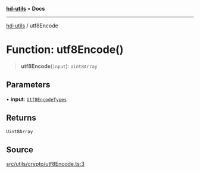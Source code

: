 [**hd-utils**](../README.md) • **Docs**

***

[hd-utils](../globals.md) / utf8Encode

# Function: utf8Encode()

> **utf8Encode**(`input`): `Uint8Array`

## Parameters

• **input**: [`Utf8EncodeTypes`](../type-aliases/Utf8EncodeTypes.md)

## Returns

`Uint8Array`

## Source

[src/utils/crypto/utf8Encode.ts:3](https://github.com/AhmadHddad/h-utils/blob/f7bb9ae71f981ffef49079271b9540862594b7e6/src/utils/crypto/utf8Encode.ts#L3)
